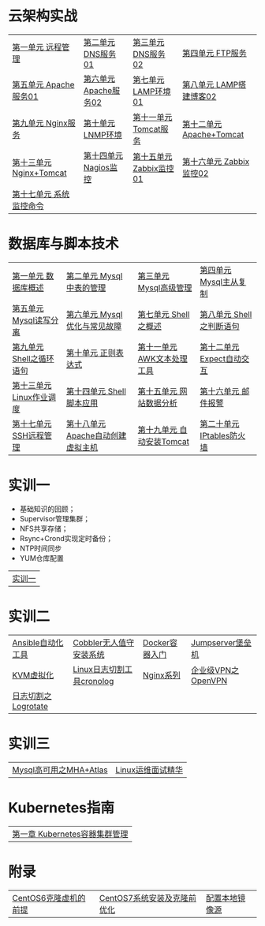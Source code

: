 # 云架构实战

<table border="0">
    <tr>
        <td><a href="云架构实战/第一单元 远程管理/第一单元 远程管理.md">第一单元 远程管理</a></td>
		<td><a href="云架构实战/第二单元 DNS服务01/第二单元 DNS服务01.md">第二单元 DNS服务01</a></td>
        <td><a href="云架构实战/第三单元 DNS服务02/第三单元 DNS服务02.md">第三单元 DNS服务02</a></td>
        <td><a href="云架构实战/第四单元 FTP服务/第四单元 FTP服务.md">第四单元 FTP服务</a></td>
    </tr>
    <tr>
        <td><a href="云架构实战/第五单元 Apache服务01/第五单元 Apache服务01.md">第五单元 Apache服务01</a></td>
        <td><a href="云架构实战/第六单元 Apache服务02/第六单元 Apache服务02.md">第六单元 Apache服务02</a></td>
        <td><a href="云架构实战/第七单元 LAMP环境01/第七单元 LAMP环境01.md">第七单元 LAMP环境01</a></td>
        <td><a href="云架构实战/第八单元 LAMP搭建博客02/第八单元 LAMP搭建博客02.md">第八单元 LAMP搭建博客02</a></td>
    </tr>
	<tr>
        <td><a href="云架构实战/第九单元 Nginx服务/第九单元 Nginx服务.md">第九单元 Nginx服务</a></td>
        <td><a href="云架构实战/第十单元 LNMP环境/第十单元 LNMP环境.md">第十单元 LNMP环境</a></td>
        <td><a href="云架构实战/第十一单元 Tomcat服务/第十一单元 Tomcat服务.md">第十一单元 Tomcat服务</a></td>
        <td><a href="云架构实战/第十二单元 Apache+Tomcat/第十二单元 Apache+Tomcat.md">第十二单元 Apache+Tomcat</a></td>
    </tr>
	<tr>
        <td><a href="云架构实战/第十三单元 Nginx+Tomcat/第十三单元 Nginx+Tomcat.md">第十三单元 Nginx+Tomcat</a></td>
        <td><a href="云架构实战/第十四单元 Nagios监控/第十四单元 Nagios监控.md">第十四单元 Nagios监控</a></td>
        <td><a href="云架构实战/第十五单元 Zabbix监控01/第十五单元 Zabbix监控01.md">第十五单元 Zabbix监控01</a></td>
        <td><a href="云架构实战/第十六单元 Zabbix监控02/第十六单元 Zabbix监控02.md">第十六单元 Zabbix监控02</a></td>
    </tr>
	<tr>
        <td><a href="云架构实战/第十七单元 系统监控命令/第十七单元 系统监控命令.md">第十七单元 系统监控命令</a></td>
    </tr>
</table>



# 数据库与脚本技术

<table border="0">
    <tr>
        <td><a href="数据库与脚本技术/第一单元 数据库概述/第一单元 数据库概述.md">第一单元 数据库概述</a></td>
		<td><a href="数据库与脚本技术/第二单元 Mysql中表的管理/第二单元 Mysql中表的管理.md">第二单元 Mysql中表的管理</a></td>
        <td><a href="数据库与脚本技术/第三单元 Mysql高级管理/第三单元 Mysql高级管理.md">第三单元 Mysql高级管理</a></td>
        <td><a href="数据库与脚本技术/第四单元 Mysql主从复制/第四单元 Mysql主从复制.md">第四单元 Mysql主从复制</a></td>
    </tr>
    <tr>
        <td><a href="数据库与脚本技术/第五单元 Mysql读写分离/第五单元 Mysql读写分离.md">第五单元 Mysql读写分离</a></td>
        <td><a href="数据库与脚本技术/第六单元 Mysql优化与常见故障/第六单元 Mysql优化与常见故障.md">第六单元 Mysql优化与常见故障</a></td>
        <td><a href="数据库与脚本技术/第七单元 Shell之概述/第七单元 Shell之概述.md">第七单元 Shell之概述</a></td>
        <td><a href="数据库与脚本技术/第八单元 Shell之判断语句/第八单元 Shell之判断语句.md">第八单元 Shell之判断语句</a></td>
    </tr>
	<tr>
        <td><a href="数据库与脚本技术/第九单元 Shell之循环语句/第九单元 Shell之循环语句.md">第九单元 Shell之循环语句</a></td>
        <td><a href="数据库与脚本技术/第十单元 正则表达式/第十单元 正则表达式.md">第十单元 正则表达式</a></td>
        <td><a href="数据库与脚本技术/第十一单元 AWK文本处理工具/第十一单元 AWK文本处理工具.md">第十一单元 AWK文本处理工具</a></td>
        <td><a href="数据库与脚本技术/第十二单元 Expect自动交互/第十二单元 Expect自动交互.md">第十二单元 Expect自动交互</a></td>
    </tr>
	<tr>
        <td><a href="数据库与脚本技术/第十三单元 Linux作业调度/第十三单元 Linux作业调度.md">第十三单元 Linux作业调度</a></td>
        <td><a href="数据库与脚本技术/第十四单元 Shell脚本应用/第十四单元 Shell脚本应用.md">第十四单元 Shell脚本应用</a></td>
        <td><a href="数据库与脚本技术/第十五单元 网站数据分析/第十五单元 网站数据分析.md">第十五单元 网站数据分析</a></td>
        <td><a href="数据库与脚本技术/第十六单元 邮件报警/第十六单元 邮件报警.md">第十六单元 邮件报警</a></td>
    </tr>
	<tr>
        <td><a href="数据库与脚本技术/第十七单元 SSH远程管理/第十七单元 SSH远程管理.md">第十七单元 SSH远程管理</a></td>
		<td><a href="数据库与脚本技术/第十八单元 Apache自动创建虚拟主机/第十八单元 Apache自动创建虚拟主机.md">第十八单元 Apache自动创建虚拟主机</a></td>
		<td><a href="数据库与脚本技术/第十九单元 自动安装Tomcat/第十九单元 自动安装Tomcat.md">第十九单元 自动安装Tomcat</a></td>
		<td><a href="数据库与脚本技术/第二十单元 IPtables防火墙/第二十单元 IPtables防火墙.md">第二十单元 IPtables防火墙</a></td>
    </tr>
</table>



# 实训一

- 基础知识的回顾；
- Supervisor管理集群；
- NFS共享存储；
- Rsync+Crond实现定时备份；
- NTP时间同步
- YUM仓库配置

<table border="0">
    <tr>
        <td><a href="实训一/实训一.md">实训一</a></td>
</table>



# 实训二

<table border="0">
    <tr>
        <td><a href="实训二/Ansible自动化工具.md">Ansible自动化工具</a></td>
        <td><a href="实训二/Cobbler无人值守安装系统.md">Cobbler无人值守安装系统</a></td>
        <td><a href="实训二/Docker容器入门.md">Docker容器入门</a></td>
        <td><a href="实训二/Jumpserver堡垒机.md">Jumpserver堡垒机</a></td>
    </tr>
    <tr>
        <td><a href="实训二/KVM虚拟化.md">KVM虚拟化</a></td>
        <td><a href="实训二/Linux日志切割工具cronolog.md">Linux日志切割工具cronolog</a></td>
        <td><a href="实训二/Nginx系列.md">Nginx系列</a></td>
        <td><a href="实训二/企业级VPN之OpenVPN.md">企业级VPN之OpenVPN</a></td>
    </tr>
    <tr>
        <td><a href="实训二/日志切割之Logrotate.md">日志切割之Logrotate</a></td>
    </tr>
</table>



# 实训三

<table border="0">
    <tr>
        <td><a href="实训三/Mysql高可用之MHA+Atlas.md">Mysql高可用之MHA+Atlas</a></td>
        <td><a href="实训三/Linux运维面试精华.md">Linux运维面试精华</a></td>
    </tr>
</table>



# Kubernetes指南

<table border="0">
    <tr>
        <td><a href="第一章 Kubernetes容器集群管理.md">第一章 Kubernetes容器集群管理</a></td>
    </tr>
</table>





# 附录

<table border="0">
    <tr>
        <td><a href="云架构实战/附录/CentOS6克隆虚机的前提.md">CentOS6克隆虚机的前提</a></td>
		<td><a href="云架构实战/附录/CentOS7系统安装及克隆前优化.md">CentOS7系统安装及克隆前优化</a></td>
        <td><a href="云架构实战/附录/配置本地镜像源.md">配置本地镜像源</a></td>
    </tr>
</table>